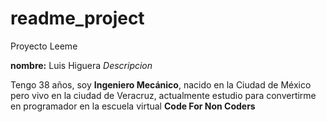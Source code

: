 # readme_project
Proyecto Leeme

**nombre:** Luis Higuera
*Descripcion*

Tengo 38 años, soy **Ingeniero Mecánico**, nacido en la Ciudad de México pero vivo en la ciudad de Veracruz, actualmente estudio para convertirme en programador en la escuela virtual **Code For Non Coders**
